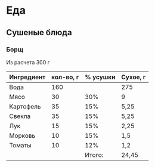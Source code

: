 # Еда

## Сушеные блюда

### Борщ

Из расчета 300 г

| Ингредиент | кол-во, г | % усушки | Сухое, г |
|------------|-----------|----------|----------|
| Вода       | 160       |          | 275      |
| Мясо       | 30        | 30%      | 9        |
| Картофель  | 35        | 15%      | 5,25     |
| Свекла     | 35        | 15%      | 5,25     |
| Лук        | 15        | 15%      | 2,25     |
| Морковь    | 10        | 15%      | 1,5      |
| Томаты     | 10        | 12%      | 1,2      |
|            |           | Итого:   | 24,45    |